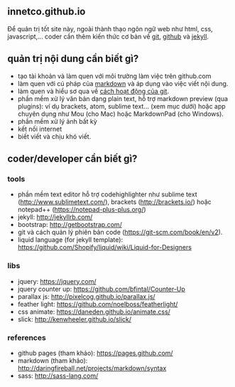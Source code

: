 ## innetco.github.io

Để quản trị tốt site này, ngoài thành thạo ngôn ngữ web như html, css, javascript,... coder cần thêm kiến thức cơ bản về [git][1], [github][2] và [jekyll][3].

## quản trị nội dung cần biết gì?
- tạo tài khoản và làm quen với môi trường làm việc trên github.com
- làm quen với cú pháp của [markdown](http://daringfireball.net/projects/markdown/syntax) và áp dụng vào việc viết nội dung.
- làm quen và hiểu sơ qua về [cách hoạt động của git](http://rogerdudler.github.io/git-guide/index.vi.html).
- phần mềm xử lý văn bản dạng plain text, hỗ trợ markdown preview (qua plugins): ví dụ brackets, atom, sublime text... (xem mục dưới) hoặc app chuyên dụng như Mou (cho Mac) hoặc MarkdownPad (cho Windows).
- phần mềm xử lý ảnh bất kỳ
- kết nối internet
- biết viết và chịu khó viết.

## coder/developer cần biết gì?

### tools

- phần mềm text editor hỗ trợ codehighlighter như sublime text (http://www.sublimetext.com/), brackets (http://brackets.io/) hoặc notepad++ (https://notepad-plus-plus.org/)
- jekyll: http://jekyllrb.com/
- bootstrap: http://getbootstrap.com/
- git và cách quản lý phiên bản code (https://git-scm.com/book/en/v2).
- liquid language (for jekyll template): https://github.com/Shopify/liquid/wiki/Liquid-for-Designers

### libs

- jquery: https://jquery.com/
- jquery counter up: https://github.com/bfintal/Counter-Up
- parallax js: http://pixelcog.github.io/parallax.js/
- feather light: https://github.com/noelboss/featherlight/
- css animate: https://daneden.github.io/animate.css/
- slick: http://kenwheeler.github.io/slick/

### references

- github pages (tham khảo): https://pages.github.com/
- markdown (tham khảo): http://daringfireball.net/projects/markdown/syntax
- sass: http://sass-lang.com/



[1]: https://git-scm.com/book/en/v2
[2]: https://github.com 
[3]: http://jekyllrb.com/



